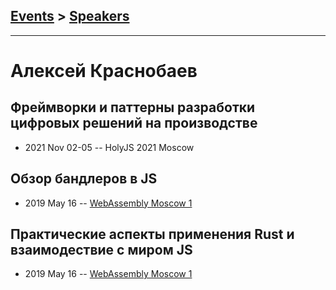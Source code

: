 ## [Events](../README.md) > [Speakers](../speakers.md)
---

# Алексей Краснобаев

## Фреймворки и паттерны разработки цифровых решений на производстве
- 2021 Nov 02-05 -- HolyJS 2021 Moscow    
## Обзор бандлеров в JS
- 2019 May 16 -- [WebAssembly Moscow 1](https://www.youtube.com/watch?v=O8IMFHu1dG0&t=1653s)    
## Практические аспекты применения Rust и взаимодествие с миром JS
- 2019 May 16 -- [WebAssembly Moscow 1](https://www.youtube.com/watch?v=O8IMFHu1dG0&t=3261s)    
